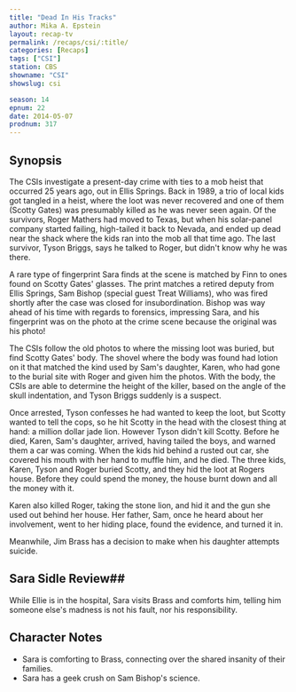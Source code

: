```yaml
---
title: "Dead In His Tracks"
author: Mika A. Epstein
layout: recap-tv
permalink: /recaps/csi/:title/
categories: [Recaps]
tags: ["CSI"]
station: CBS
showname: "CSI"
showslug: csi

season: 14  
epnum: 22  
date: 2014-05-07
prodnum: 317  
---
```


## Synopsis

The CSIs investigate a present-day crime with ties to a mob heist that occurred 25 years ago, out in Ellis Springs. Back in 1989, a trio of local kids got tangled in a heist, where the loot was never recovered and one of them (Scotty Gates) was presumably killed as he was never seen again. Of the survivors, Roger Mathers had moved to Texas, but when his solar-panel company started failing, high-tailed it back to Nevada, and ended up dead near the shack where the kids ran into the mob all that time ago. The last survivor, Tyson Briggs, says he talked to Roger, but didn't know why he was there.

A rare type of fingerprint Sara finds at the scene is matched by Finn to ones found on Scotty Gates' glasses. The print matches a retired deputy from Ellis Springs, Sam Bishop (special guest Treat Williams), who was fired shortly after the case was closed for insubordination. Bishop was way ahead of his time with regards to forensics, impressing Sara, and his fingerprint was on the photo at the crime scene because the original was his photo!

The CSIs follow the old photos to where the missing loot was buried, but find Scotty Gates' body. The shovel where the body was found had lotion on it that matched the kind used by Sam's daughter, Karen, who had gone to the burial site with Roger and given him the photos. With the body, the CSIs are able to determine the height of the killer, based on the angle of the skull indentation, and Tyson Briggs suddenly is a suspect.

Once arrested, Tyson confesses he had wanted to keep the loot, but Scotty wanted to tell the cops, so he hit Scotty in the head with the closest thing at hand: a million dollar jade lion. However Tyson didn't kill Scotty. Before he died, Karen, Sam's daughter, arrived, having tailed the boys, and warned them a car was coming. When the kids hid behind a rusted out car, she covered his mouth with her hand to muffle him, and he died. The three kids, Karen, Tyson and Roger buried Scotty, and they hid the loot at Rogers house. Before they could spend the money, the house burnt down and all the money with it.

Karen also killed Roger, taking the stone lion, and hid it and the gun she used out behind her house. Her father, Sam, once he heard about her involvement, went to her hiding place, found the evidence, and turned it in.

Meanwhile, Jim Brass has a decision to make when his daughter attempts suicide. 

## Sara Sidle Review## 

While Ellie is in the hospital, Sara visits Brass and comforts him, telling him someone else's madness is not his fault, nor his responsibility.

## Character Notes

* Sara is comforting to Brass, connecting over the shared insanity of their families.  
* Sara has a geek crush on Sam Bishop's science.